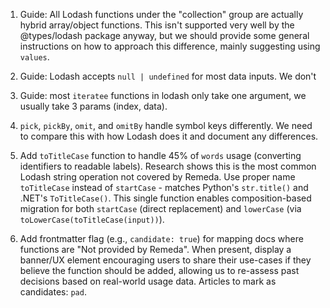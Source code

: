 1. Guide: All Lodash functions under the "collection" group are actually hybrid
   array/object functions. This isn't supported very well by the @types/lodash
   package anyway, but we should provide some general instructions on how to
   approach this difference, mainly suggesting using `values`.

2. Guide: Lodash accepts `null | undefined` for most data inputs. We don't

3. Guide: most `iteratee` functions in lodash only take one argument, we usually
   take 3 params (index, data).

4. `pick`, `pickBy`, `omit`, and `omitBy` handle symbol keys differently. We
   need to compare this with how Lodash does it and document any differences.

5. Add `toTitleCase` function to handle 45% of `words` usage (converting
   identifiers to readable labels). Research shows this is the most common
   Lodash string operation not covered by Remeda. Use proper name `toTitleCase`
   instead of `startCase` - matches Python's `str.title()` and .NET's
   `ToTitleCase()`. This single function enables composition-based migration
   for both `startCase` (direct replacement) and `lowerCase` (via
   `toLowerCase(toTitleCase(input))`).

6. Add frontmatter flag (e.g., `candidate: true`) for mapping docs where
   functions are "Not provided by Remeda". When present, display a banner/UX
   element encouraging users to share their use-cases if they believe the
   function should be added, allowing us to re-assess past decisions based on
   real-world usage data. Articles to mark as candidates: `pad`.
